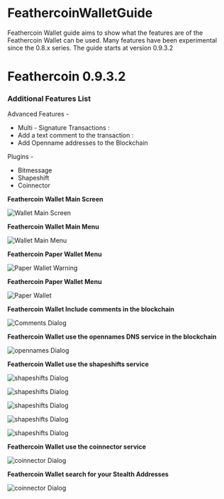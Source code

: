 # FeathercoinWalletGuide

Feathercoin Wallet guide aims to show what the features are of the Feathercoin Wallet can be used. Many features have been experimental since the 0.8.x series. The guide starts at version 0.9.3.2


Feathercoin 0.9.3.2 
===================

### Additional Features List

Advanced Features -
* Multi - Signature Transactions :
* Add a text comment to the transaction :
* Add Openname addresses to the Blockchain

Plugins -
* Bitmessage
* Shapeshift
* Coinnector


**Feathercoin Wallet Main Screen**

![Wallet Main Screen](/images/ftc-0.9.3.2-main.screen.01.png)


**Feathercoin Wallet Main Menu**

![Wallet Main Menu](/images/ftc-0.9.3.2-paper.wallet.menu.01.png)


**Feathercoin Paper Wallet Menu**

![Paper Wallet Warning](/images/ftc-0.9.3.2-paper.wallet.warning.01.png)


**Feathercoin Paper Wallet Menu**

![Paper Wallet](/images/ftc-0.9.3.2-paper.wallet.01.png)


**Feathercoin Wallet Include comments in the blockchain**

![Comments Dialog](/images/ftc-0.9.3.2-comments.screen.01.png)


**Feathercoin Wallet use the opennames DNS service in the blockchain**

![opennames Dialog](/images/ftc-0.9.3.2-opennames.screen.01.png)


**Feathercoin Wallet use the shapeshifts service**


![shapeshifts Dialog](/images/ftc-0.9.3.2-shapeshift.StatusTab.01.png)


![shapeshifts Dialog](/images/ftc-0.9.3.2-shapeshift.AddressTab.01.png)


![shapeshifts Dialog](/images/ftc-0.9.3.2-shapeshift.TransactionTab.01.png)


![shapeshifts Dialog](/images/ftc-0.9.3.2-shapeshift.FixedTransactionTab.01.png)


![shapeshifts Dialog](/images/ftc-0.9.3.2-shapeshift.MoreTab.01.png)


**Feathercoin Wallet use the coinnector service**

![coinnector Dialog](/images/ftc-0.9.3.2-coinnector.01.png)


**Feathercoin Wallet search for your Stealth Addresses**

![coinnector Dialog](/images/ftc-0.9.3.2-stealth.SX.search.01.png)



